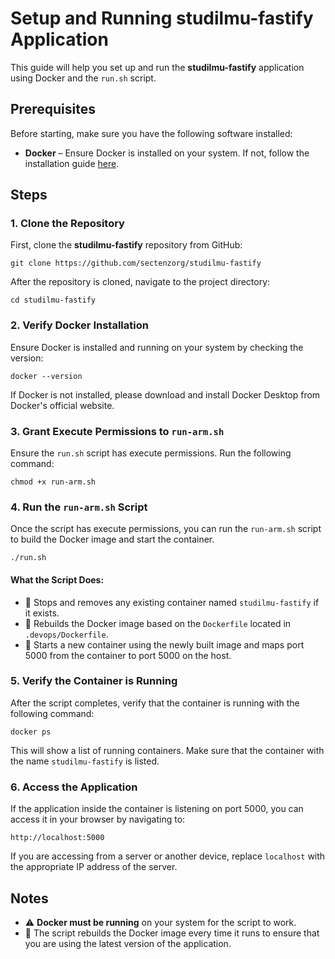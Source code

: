 # Setup and Running studilmu-fastify Application

This guide will help you set up and run the **studilmu-fastify** application using Docker and the `run.sh` script.

## Prerequisites

Before starting, make sure you have the following software installed:

- **Docker** – Ensure Docker is installed on your system. If not, follow the installation guide [here](https://docs.docker.com/get-docker/).


## Steps

### 1. Clone the Repository

First, clone the **studilmu-fastify** repository from GitHub:

```
git clone https://github.com/sectenzorg/studilmu-fastify
```

After the repository is cloned, navigate to the project directory:

```
cd studilmu-fastify
```

### 2. Verify Docker Installation

Ensure Docker is installed and running on your system by checking the version:

```
docker --version
```

If Docker is not installed, please download and install Docker Desktop from Docker's official website.

### 3. Grant Execute Permissions to `run-arm.sh`

Ensure the `run.sh` script has execute permissions. Run the following command:

```
chmod +x run-arm.sh
```

### 4. Run the `run-arm.sh` Script

Once the script has execute permissions, you can run the `run-arm.sh` script to build the Docker image and start the container.

```
./run.sh
```

#### What the Script Does:

- 🚫 Stops and removes any existing container named `studilmu-fastify` if it exists.
- 🔨 Rebuilds the Docker image based on the `Dockerfile` located in `.devops/Dockerfile`.
- 🚀 Starts a new container using the newly built image and maps port 5000 from the container to port 5000 on the host.

### 5. Verify the Container is Running

After the script completes, verify that the container is running with the following command:

```
docker ps
```

This will show a list of running containers. Make sure that the container with the name `studilmu-fastify` is listed.

### 6. Access the Application

If the application inside the container is listening on port 5000, you can access it in your browser by navigating to:

```
http://localhost:5000
```

If you are accessing from a server or another device, replace `localhost` with the appropriate IP address of the server.

## Notes

- ⚠️ **Docker must be running** on your system for the script to work.
- 🔄 The script rebuilds the Docker image every time it runs to ensure that you are using the latest version of the application.
